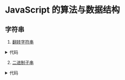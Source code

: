 # JavaScript 的算法与数据结构

## 字符串

1. [翻转字符串](https://github.com/liulinboyi/Algorithm-and-data-structure-of-JavaScript/blob/master/src/%E7%BF%BB%E8%BD%AC%E5%AD%97%E7%AC%A6%E4%B8%B2.ts)

<details>
  <summary>代码</summary>
  <pre>
  <code>function sort(str) {
  let temp = str
    .split(/\s/g)
    .map(item => {
      return item
        .split("")
        .reverse()
        .join("");
    })
    .join(" ");
  console.log(temp);
  return temp;
}

// module.exports = sort;
export default sort;</code>
  </pre>
</details>

2. [二进制子串](https://github.com/liulinboyi/Algorithm-and-data-structure-of-JavaScript/blob/master/src/%E4%BA%8C%E8%BF%9B%E5%88%B6%E5%AD%90%E4%B8%B2.ts)

<details>
  <summary>代码</summary>
  <pre>
  <code>export default s => {
  let last = 0; // last 上一次连续的个数
  let cur = 0; // cur  当前数字连续的个数
  let count = 0; // 符合规则子串的数量
  let len = s.length;
  for (let i = 0; i < len - 1; i++) {
    cur++;
    if (last >= cur) {
      count++;
    }
    if (s[i] != s[i + 1]) {
      last = cur;
      cur = 0;
    }
  }
// 最后一位情况
// cur ==0 <=> 后两位不同
if (cur == 0) {
cur = 1;
} else {
cur++;
}
if (last >= cur) {
count++;
}
return count;
};</code>

  </pre>
</details>
